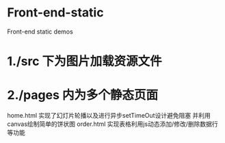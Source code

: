 # Front-end-static
Front-end static demos 

# 1./src 下为图片加载资源文件
# 2./pages 内为多个静态页面
  home.html 实现了幻灯片轮播以及进行异步setTimeOut设计避免阻塞
            并利用canvas绘制简单的饼状图
  order.html 实现表格利用js动态添加/修改/删除数据行等功能
 
